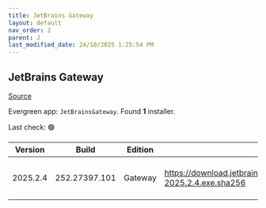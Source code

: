 ```yaml
---
title: JetBrains Gateway
layout: default
nav_order: 2
parent: J
last_modified_date: 24/10/2025 1:25:54 PM
---
```


## JetBrains Gateway

[Source](https://www.jetbrains.com/)

Evergreen app: `JetBrainsGateway`. Found **1** installer.

Last check: 🟢

| Version  | Build         | Edition | Sha256                                                                           | Date       | Size      | Type | URI                                                                                                                                                    |
| -------- | ------------- | ------- | -------------------------------------------------------------------------------- | ---------- | --------- | ---- | ------------------------------------------------------------------------------------------------------------------------------------------------------ |
| 2025.2.4 | 252.27397.101 | Gateway | https://download.jetbrains.com/idea/gateway/JetBrainsGateway-2025.2.4.exe.sha256 | 23/10/2025 | 347702160 | exe  | [https://download.jetbrains.com/idea/gateway/JetBrainsGateway-2025.2.4.exe](https://download.jetbrains.com/idea/gateway/JetBrainsGateway-2025.2.4.exe) |
